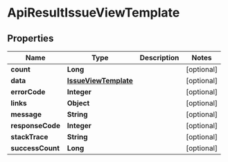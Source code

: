 
# ApiResultIssueViewTemplate

## Properties
Name | Type | Description | Notes
------------ | ------------- | ------------- | -------------
**count** | **Long** |  |  [optional]
**data** | [**IssueViewTemplate**](IssueViewTemplate.md) |  |  [optional]
**errorCode** | **Integer** |  |  [optional]
**links** | **Object** |  |  [optional]
**message** | **String** |  |  [optional]
**responseCode** | **Integer** |  |  [optional]
**stackTrace** | **String** |  |  [optional]
**successCount** | **Long** |  |  [optional]



